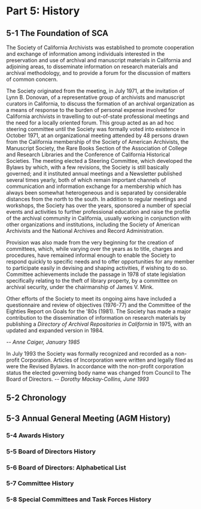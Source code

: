 # Part 5: History

## 5-1 The Foundation of SCA

The Society of California Archivists was established to promote cooperation and exchange of information among individuals interested in the preservation and use of archival and manuscript materials in California and adjoining areas, to disseminate information on research materials and archival methodology, and to provide a forum for the discussion of matters of common concern.

The Society originated from the meeting, in July 1971, at the invitation of Lynn B. Donovan, of a representative group of archivists and manuscript curators in California, to discuss the formation of an archival organization as a means of response to the burden of personal expense involved for California archivists in travelling to out-of-state professional meetings and the need for a locally oriented forum. This group acted as an ad hoc steering committee until the Society was formally voted into existence in October 1971, at an organizational meeting attended by 48 persons drawn from the California membership of the Society of American Archivists, the Manuscript Society, the Rare Books Section of the Association of College and Research Libraries and the Conference of California Historical Societies. The meeting elected a Steering Committee, which developed the Bylaws by which, with a few revisions, the Society is still basically governed; and it instituted annual meetings and a Newsletter published several times yearly, both of which remain important channels of communication and information exchange for a membership which has always been somewhat heterogeneous and is separated by considerable distances from the north to the south. In addition to regular meetings and workshops, the Society has over the years, sponsored a number of special events and activities to further professional education and raise the profile of the archival community in California, usually working in conjunction with other organizations and institutions, including the Society of American Archivists and the National Archives and Record Administration.

Provision was also made from the very beginning for the creation of committees, which, while varying over the years as to title, charges and procedures, have remained informal enough to enable the Society to respond quickly to specific needs and to offer opportunities for any member to participate easily in devising and shaping activities, if wishing to do so. Committee achievements include the passage in 1978 of state legislation specifically relating to the theft of library property, by a committee on archival security, under the chairmanship of James V. Mink.

Other efforts of the Society to meet its ongoing aims have included a questionnaire and review of objectives (1976-77) and the Committee of the Eighties Report on Goals for the '80s (1981). The Society has made a major contribution to the dissemination of information on research materials by publishing a _Directory of Archival Repositories in California_ in 1975, with an updated and expanded version in 1984.

_-- Anne Caiger, January 1985_

In July 1993 the Society was formally recognized and recorded as a non-profit Corporation. Articles of Incorporation were written and legally filed as were the Revised Bylaws. In accordance with the non-profit corporation status the elected governing body name was changed from Council to The Board of Directors.
_-- Dorothy Mackay-Collins, June 1993_

## 5-2 Chronology

## 5-3 Annual General Meeting (AGM History)

### 5-4 Awards History

### 5-5 Board of Directors History

### 5-6 Board of Directors: Alphabetical List

### 5-7 Committee History

### 5-8 Special Committees and Task Forces History
